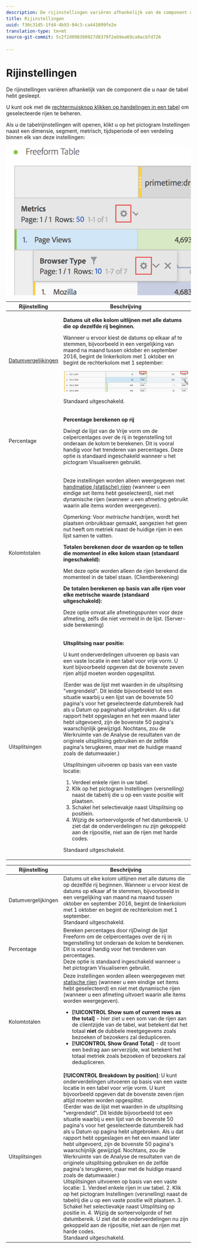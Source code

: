 ```yaml
---
description: De rijinstellingen variëren afhankelijk van de component die u naar de tabel hebt gesleept.
title: Rijinstellingen
uuid: f30c31d5-1fd4-4b93-94c3-ca441099fe2e
translation-type: tm+mt
source-git-commit: 5c2f2d098398927d8379f2eb9ea69ca9acbfd726

---
```



# Rijinstellingen

De rijinstellingen variëren afhankelijk van de component die u naar de tabel hebt gesleept.

U kunt ook met de [rechtermuisknop klikken op handelingen in een tabel](/help/analyze/analysis-workspace/visualizations/freeform-table.md) om geselecteerde rijen te beheren.

Als u de tabelrijinstellingen wilt openen, klikt u op het pictogram Instellingen naast een dimensie, segment, metrisch, tijdsperiode of een verdeling binnen elk van deze instellingen:

![](assets/row-settings.png)

<table id="table_7ACE6413DB1F40349ED2860020F92E55"> 
 <thead> 
  <tr> 
   <th colname="col1" class="entry"> Rijinstelling </th> 
   <th colname="col2" class="entry"> Beschrijving </th> 
  </tr>
 </thead>
 <tbody> 
  <tr> 
   <td colname="col1"> <p><a href="/help/analyze/analysis-workspace/components/calendar-date-ranges/time-comparison.md"  > Datumvergelijkingen</a> </p> </td> 
   <td colname="col2"> <p><b>Datums uit elke kolom uitlijnen met alle datums die op dezelfde rij beginnen. </b> </p> <p>Wanneer u ervoor kiest de datums op elkaar af te stemmen, bijvoorbeeld in een vergelijking van maand na maand tussen oktober en september 2016, begint de linkerkolom met 1 oktober en begint de rechterkolom met 1 september: </p> <p><img placement="break"  src="assets/add-time-period-column3.png" width="500px" id="image_99398B13FEDA4715B8B818DF6093CA37" /> </p> <p>Standaard uitgeschakeld. </p> </td> 
  </tr> 
  <tr> 
   <td colname="col1"> <p>Percentage </p> </td> 
   <td colname="col2"> <p><b>Percentage berekenen op rij</b> </p> <p>Dwingt de lijst van de Vrije vorm om de celpercentages over de rij in tegenstelling tot onderaan de kolom te berekenen. Dit is vooral handig voor het trenderen van percentages. Deze optie is standaard ingeschakeld wanneer u het pictogram <span class="uicontrol"> Visualiseren</span> gebruikt. </p> </td> 
  </tr> 
  <tr> 
   <td colname="col1"> <p>Kolomtotalen </p> </td> 
   <td colname="col2"> <p>Deze instellingen worden alleen weergegeven met <a href="/help/analyze/analysis-workspace/build-workspace-project/column-row-settings/manual-vs-dynamic-rows.md"  > handmatige (statische) rijen</a> (wanneer u een eindige set items hebt geselecteerd), niet met dynamische rijen (wanneer u een afmeting gebruikt waarin alle items worden weergegeven). <p>Opmerking: Voor <i>metrische</i> handrijen, wordt het plaatsen onbruikbaar gemaakt, aangezien het geen nut heeft om metriek naast de huidige rijen in een lijst samen te vatten. </p> </p> <p><b>Totalen berekenen door de waarden op te tellen die momenteel in elke kolom staan (standaard ingeschakeld):</b> </p> <p>Met deze optie worden alleen de rijen berekend die momenteel in de tabel staan. (Clientberekening) </p> <p><b>De totalen berekenen op basis van alle rijen voor elke metrische waarde (standaard uitgeschakeld):</b> </p> <p>Deze optie omvat alle afmetingspunten voor deze afmeting, zelfs die niet vermeld in de lijst. (Server-side berekening) </p> </td> 
  </tr> 
  <tr> 
   <td colname="col1"> <p>Uitsplitsingen </p> </td> 
   <td colname="col2"> <p><b>Uitsplitsing naar positie:</b> </p> <p>U kunt onderverdelingen uitvoeren op basis van een vaste locatie in een tabel voor vrije vorm. U kunt bijvoorbeeld opgeven dat de bovenste zeven rijen altijd moeten worden opgesplitst. </p> <p>(Eerder was de lijst met waarden in de uitsplitsing "vergrendeld". Dit leidde bijvoorbeeld tot een situatie waarbij u een lijst van de bovenste 50 pagina's voor het geselecteerde datumbereik had als u <span class="term"> Datum</span> op <span class="term"> pagina</span>had uitgebroken. Als u dat rapport hebt opgeslagen en het een maand later hebt uitgevoerd, zijn de bovenste 50 pagina's waarschijnlijk gewijzigd. Nochtans, zou de Werkruimte van de Analyse de resultaten van de originele uitsplitsing gebruiken en de zelfde pagina's terugkeren, maar met de huidige maand zoals de datumwaaier.) </p> <p>Uitsplitsingen uitvoeren op basis van een vaste locatie: </p> 
    <ol id="ol_A396A11566AA4F52BC3ABBC373CEF477"> 
     <li id="li_BDAB1E9A48D44944A4F7C31F1182B923">Verdeel enkele rijen in uw tabel. </li> 
     <li id="li_C5610437D3714CCEB9F3C771864B4336">Klik op het pictogram Instellingen (versnelling) naast de tabelrij die u op een vaste positie wilt plaatsen. </li> 
     <li id="li_675E429DC3B94201978166F9408D30B1">Schakel het selectievakje naast <span class="uicontrol"> Uitsplitsing op positie</span>in. </li> 
     <li id="li_E8A417D0D6D1438CAE825843BA0A7060">Wijzig de sorteervolgorde of het datumbereik. U ziet dat de onderverdelingen nu zijn gekoppeld aan de rijpositie, niet aan de rijen met harde codes. </li> 
    </ol> <p>Standaard uitgeschakeld. </p> </td> 
  </tr> 
 </tbody> 
</table>

| Rijinstelling | Beschrijving |
|--- |--- |
| Datumvergelijkingen | Datums uit elke kolom uitlijnen met alle datums die op dezelfde rij beginnen.   Wanneer u ervoor kiest de datums op elkaar af te stemmen, bijvoorbeeld in een vergelijking van maand na maand tussen oktober en september 2016, begint de linkerkolom met 1 oktober en begint de rechterkolom met 1 september.<br>Standaard uitgeschakeld. |
| Percentage | Bereken percentages door rijDwingt de lijst Freeform om de celpercentages over de rij in tegenstelling tot onderaan de kolom te berekenen. Dit is vooral handig voor het trenderen van percentages.<br>Deze optie is standaard ingeschakeld wanneer u het pictogram Visualiseren gebruikt. |
| Kolomtotalen | Deze instellingen worden alleen weergegeven met [statische rijen](https://docs.adobe.com/content/help/en/analytics/analyze/analysis-workspace/build-workspace-project/column-row-settings/manual-vs-dynamic-rows.html) (wanneer u een eindige set items hebt geselecteerd) en niet met dynamische rijen (wanneer u een afmeting uitvoert waarin alle items worden weergegeven).<ul><li>**[!UICONTROL Show sum of current rows as the total]** - hier ziet u een som van de rijen aan de clientzijde van de tabel, wat betekent dat het totaal **niet** de dubbele meetgegevens zoals bezoeken of bezoekers zal dedupliceren.</li><li>**[!UICONTROL Show Grand Total]** - dit toont een bedrag aan serverzijde, wat betekent het totaal metriek zoals bezoeken of bezoekers zal dedupliceren.</li></ul> |
| Uitsplitsingen | **[!UICONTROL Breakdown by position]**:  U kunt onderverdelingen uitvoeren op basis van een vaste locatie in een tabel voor vrije vorm. U kunt bijvoorbeeld opgeven dat de bovenste zeven rijen altijd moeten worden opgesplitst.<br>(Eerder was de lijst met waarden in de uitsplitsing &quot;vergrendeld&quot;. Dit leidde bijvoorbeeld tot een situatie waarbij u een lijst van de bovenste 50 pagina&#39;s voor het geselecteerde datumbereik had als u Datum op pagina hebt uitgebroken. Als u dat rapport hebt opgeslagen en het een maand later hebt uitgevoerd, zijn de bovenste 50 pagina&#39;s waarschijnlijk gewijzigd. Nochtans, zou de Werkruimte van de Analyse de resultaten van de originele uitsplitsing gebruiken en de zelfde pagina&#39;s terugkeren, maar met de huidige maand zoals de datumwaaier.)<br>Uitsplitsingen uitvoeren op basis van een vaste locatie: 1. Verdeel enkele rijen in uw tabel. 2. Klik op het pictogram Instellingen (versnelling) naast de tabelrij die u op een vaste positie wilt plaatsen. 3. Schakel het selectievakje naast Uitsplitsing op positie in. 4. Wijzig de sorteervolgorde of het datumbereik. U ziet dat de onderverdelingen nu zijn gekoppeld aan de rijpositie, niet aan de rijen met harde codes.<br>Standaard uitgeschakeld. |